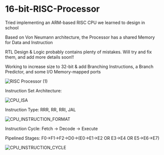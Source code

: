 # 16-bit-RISC-Processor
Tried implementing an ARM-based RISC CPU we learned to design in school 

Based on Von Neumann architecture, the Processor has a shared Memory for Data and Instruction

RTL Design & Logic probably contains plenty of mistakes. Will try and fix them, and add more details soon!!

Working to increase size to 32-bit & add Branching Instructions, a Branch Predictor, and some I/O Memory-mapped ports

![RISC Processor (1)](https://user-images.githubusercontent.com/34355989/131229780-c1a3811e-97c1-46cd-99f5-753cdd564696.jpg)

Instruction Set Architecture:

![CPU_ISA](https://user-images.githubusercontent.com/34355989/132104486-d62c129c-f9f9-43a4-bff4-340744c110ef.PNG)

Instruction Type: RRR, RR, RRI, JAL

![CPU_INSTRUCTION_FORMAT](https://user-images.githubusercontent.com/34355989/132104489-3404e934-ce09-4fde-9b02-9f45f44d9c6d.PNG)

Instruction Cycle: Fetch -> Decode -> Execute

Pipelined Stages: F0->F1->F2->D0->(E0->E1->E2 OR E3->E4 OR E5->E6->E7)

![CPU_INSTRUCTION_CYCLE](https://user-images.githubusercontent.com/34355989/132104495-23361050-b7db-4e9b-a66e-c880be1f05a1.PNG)

